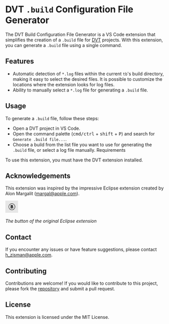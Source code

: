# DVT `.build` Configuration File Generator

The DVT Build Configuration File Generator is a VS Code extension that simplifies the creation of a `.build` file for [DVT](https://marketplace.visualstudio.com/items?itemName=amiq.dvt) projects. With this extension, you can generate a `.build` file using a single command.

## Features

- Automatic detection of `*.log` files within the current `tb`'s build directory, making it easy to select the desired files. It is possible to customize the locations where the extension looks for log files.
- Ability to manually select a `*.log` file for generating a `.build` file.

## Usage

To generate a `.build` file, follow these steps:

- Open a DVT project in VS Code.
- Open the command palette (<kbd>cmd/ctrl</kbd> + <kbd>shift</kbd> + <kbd>P</kbd>) and search for `Generate .build file...`.
- Choose a build from the list file you want to use for generating the `.build` file, or select a log file manually.
Requirements

To use this extension, you must have the DVT extension installed.

## Acknowledgements

This extension was inspired by the impressive Eclipse extension created by Alon Margalit (margal@apple.com).

![Eclipse Extension Button](https://github.com/hzisman/dvt-build-configuration-file-generator/blob/main/images/original-eclipse-extension-button.jpeg?raw=true)

*The button of the original Eclipse extension*

## Contact

If you encounter any issues or have feature suggestions, please contact h_zisman@apple.com.

## Contributing

Contributions are welcome! If you would like to contribute to this project, please fork the [repository](https://github.com/hzisman/dvt-build-configuration-file-generator.git) and submit a pull request.

## License

This extension is licensed under the MIT License.
